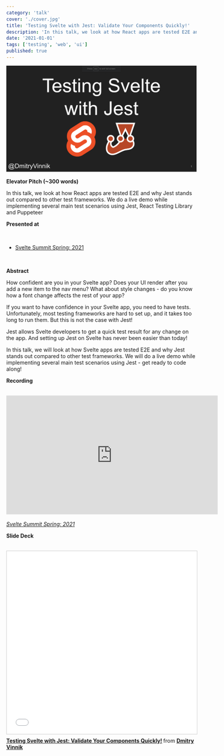 ```yaml
---
category: 'talk'
cover: './cover.jpg'
title: 'Testing Svelte with Jest: Validate Your Components Quickly!'
description: 'In this talk, we look at how React apps are tested E2E and why Jest stands out compared to other test frameworks.'
date: '2021-01-01'
tags: ['testing', 'web', 'ui']
published: true
---
```

![Code](./cover.jpg)

**Elevator Pitch (~300 words)**

In this talk, we look at how React apps are tested E2E and why Jest stands out compared to other test frameworks. We do a live demo while implementing several main test scenarios using Jest, React Testing Library and Puppeteer

**Presented at**

<br>

- [Svelte Summit Spring: 2021](https://dvinnik.dev/events/2021/svelte-summit-spring)

<br>

**Abstract**
 
How confident are you in your Svelte app? Does your UI render after you add a new item to the nav menu? What about style changes - do you know how a font change affects the rest of your app?

If you want to have confidence in your Svelte app, you need to have tests. Unfortunately, most testing frameworks are hard to set up, and it takes too long to run them. But this is not the case with Jest!

Jest allows Svelte developers to get a quick test result for any change on the app. And setting up Jest on Svelte has never been easier than today!

In this talk, we will look at how Svelte apps are tested E2E and why Jest stands out compared to other test frameworks. We will do a live demo while implementing several main test scenarios using Jest - get ready to code along!

**Recording**

<br>

<iframe width="560" height="315" src="https://www.youtube.com/embed/fnr9XWvjJHw?start=4194" title="YouTube video player" frameborder="0" allow="accelerometer; autoplay; clipboard-write; encrypted-media; gyroscope; picture-in-picture" allowfullscreen></iframe>

*[Svelte Summit Spring: 2021](https://dvinnik.dev/events/2021/svelte-summit-spring)*
<br>

**Slide Deck**

<br>

<iframe src="//www.slideshare.net/slideshow/embed_code/key/JsyQAVcnL9yCSK" width="595" height="485" frameborder="0" marginwidth="0" marginheight="0" scrolling="no" style="border:1px solid #CCC; border-width:1px; margin-bottom:5px; max-width: 100%;" allowfullscreen> </iframe> <div style="margin-bottom:5px"> <strong> <a href="//www.slideshare.net/DmitryVinnik1/testing-svelte-with-jest-validate-your-components-quickly" title="Testing Svelte with Jest: Validate Your Components Quickly!" target="_blank">Testing Svelte with Jest: Validate Your Components Quickly!</a> </strong> from <strong><a href="//www.slideshare.net/DmitryVinnik1" target="_blank">Dmitry Vinnik</a></strong> </div>